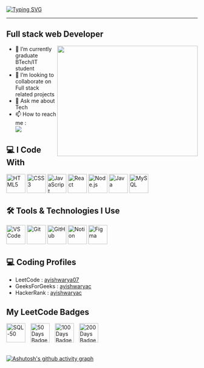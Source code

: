 [![Typing SVG](https://readme-typing-svg.herokuapp.com?font=Fira+Code&pause=1000&color=BE43C4E5&width=435&lines=Hi+there%F0%9F%91%8B%F0%9F%8F%BB;I'm+Ayishwarya.C)](https://git.io/typing-svg)
<hr>

## Full stack web Developer

<img align="right" width="370" height="290" src="https://camo.githubusercontent.com/fe0fd1b92b77bbfcae0c0eb3bbf4a7484ba9231bbd37c12171b8938600a189ea/68747470733a2f2f63646e2e6472696262626c652e636f6d2f75736572732f313331343437352f73637265656e73686f74732f333033313336382f6d652e676966">
                                              
- 🌱 I’m currently graduate BTech/IT student
- 👯 I’m looking to collaborate on Full stack related projects
- 💬 Ask me about Tech
- 📫 How to reach me :
      <br />[<img src="https://img.shields.io/badge/LinkedIn-0077B5?style=for-the-badge&logo=linkedin&logoColor=white" />](https://www.linkedin.com/in/ayishwaryac/)


## 💻 I Code With


 <img src="https://cdn.jsdelivr.net/gh/devicons/devicon/icons/html5/html5-original.svg" alt="HTML5" width="50" height="50"/> <img src="https://cdn.jsdelivr.net/gh/devicons/devicon/icons/css3/css3-original.svg" alt="CSS3" width="50" height="50"/> <img src="https://cdn.jsdelivr.net/gh/devicons/devicon/icons/javascript/javascript-original.svg" alt="JavaScript" width="50" height="50"/> <img src="https://cdn.jsdelivr.net/gh/devicons/devicon/icons/react/react-original.svg" alt="React" width="50" height="50"/> <img src="https://img.icons8.com/fluency/48/node-js.png" alt="Node.js" width="50" height="50"/>  <img src="https://cdn.jsdelivr.net/gh/devicons/devicon/icons/java/java-original.svg" alt="Java" width="50" height="50"/> <img src="https://cdn.jsdelivr.net/gh/devicons/devicon/icons/mysql/mysql-original.svg" alt="MySQL" width="50" height="50"/> 


## 🛠️ Tools & Technologies I Use

<p align="left"> <img src="https://cdn.jsdelivr.net/gh/devicons/devicon/icons/vscode/vscode-original.svg" alt="VS Code" width="50" height="50"/> <img src="https://cdn.jsdelivr.net/gh/devicons/devicon/icons/git/git-original.svg" alt="Git" width="50" height="50"/> <img src="https://cdn-icons-png.flaticon.com/128/15466/15466168.png" alt="GitHub" width="50" height="50" "/> <img src="https://upload.wikimedia.org/wikipedia/commons/e/e9/Notion-logo.svg" alt="Notion" width="50" height="50"/> <img src="https://cdn.jsdelivr.net/gh/devicons/devicon/icons/figma/figma-original.svg" alt="Figma" width="50" height="50"/> </p>


## 💻 Coding Profiles
- LeetCode : [ayishwarya07](https://leetcode.com/u/ayishwarya07/)
- GeeksForGeeks : [ayishwaryac](https://www.geeksforgeeks.org/user/ayishwaryac/)
- HackerRank : [ayishwaryac](https://www.hackerrank.com/profile/ayishwaryac)


## My LeetCode Badges
<span>
  <img src="https://assets.leetcode.com/static_assets/others/Top_SQL_50.gif" alt=" SQL-50" width="50" height="50" style="margin-right: 10px;" />
  <img src="https://assets.leetcode.com/static_assets/marketing/2024-50.gif" alt="50 Days Badge" width="50" height="50" style="margin-right: 10px;" />
  <img src="https://assets.leetcode.com/static_assets/marketing/2024-100-new.gif" alt="100 Days Badge" width="50" height="50" style="margin-right: 10px;" />
  <img src="https://assets.leetcode.com/static_assets/others/200.gif" alt=" 200 Days Badge" width="50" height="50" style="margin-right: 10px;" />
</span>



<br />[![Ashutosh's github activity graph](https://github-readme-activity-graph.vercel.app/graph?username=ayishwaryaC&bg_color=d59acd&color=000000&line=5d2f6a&point=1a1919&area=true&hide_border=true)](https://github.com/ashutosh00710/github-readme-activity-graph)


 

